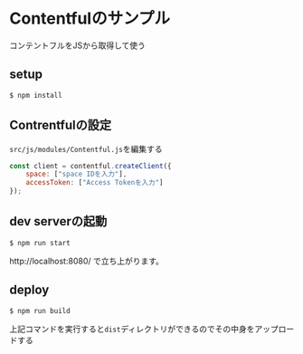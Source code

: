 # Contentfulのサンプル
コンテントフルをJSから取得して使う

## setup

```
$ npm install
```

## Contrentfulの設定
`src/js/modules/Contentful.js`を編集する

```js
const client = contentful.createClient({
    space: ["space IDを入力"],
    accessToken: ["Access Tokenを入力"]
});
```

## dev serverの起動

```shell script
$ npm run start
```

http://localhost:8080/
で立ち上がります。

## deploy

```shell script
$ npm run build
```

上記コマンドを実行すると`dist`ディレクトリができるのでその中身をアップロードする
